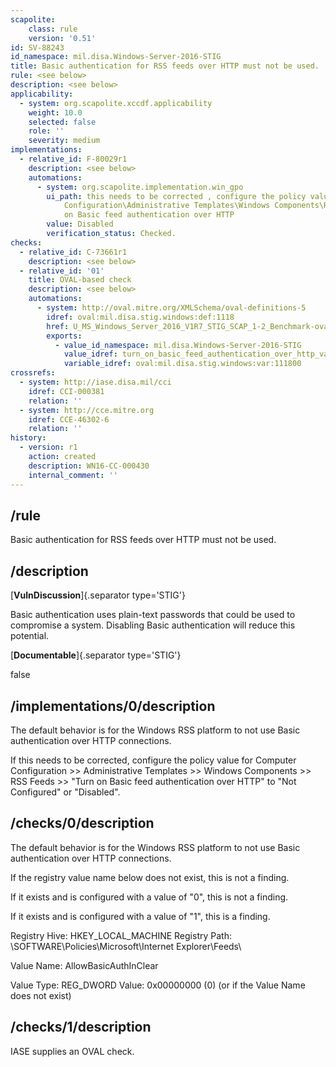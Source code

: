 ```yaml
---
scapolite:
    class: rule
    version: '0.51'
id: SV-88243
id_namespace: mil.disa.Windows-Server-2016-STIG
title: Basic authentication for RSS feeds over HTTP must not be used.
rule: <see below>
description: <see below>
applicability:
  - system: org.scapolite.xccdf.applicability
    weight: 10.0
    selected: false
    role: ''
    severity: medium
implementations:
  - relative_id: F-80029r1
    description: <see below>
    automations:
      - system: org.scapolite.implementation.win_gpo
        ui_path: this needs to be corrected , configure the policy value for Computer
            Configuration\Administrative Templates\Windows Components\RSS Feeds\Turn
            on Basic feed authentication over HTTP
        value: Disabled
        verification_status: Checked.
checks:
  - relative_id: C-73661r1
    description: <see below>
  - relative_id: '01'
    title: OVAL-based check
    description: <see below>
    automations:
      - system: http://oval.mitre.org/XMLSchema/oval-definitions-5
        idref: oval:mil.disa.stig.windows:def:1118
        href: U_MS_Windows_Server_2016_V1R7_STIG_SCAP_1-2_Benchmark-oval.xml
        exports:
          - value_id_namespace: mil.disa.Windows-Server-2016-STIG
            value_idref: turn_on_basic_feed_authentication_over_http_var
            variable_idref: oval:mil.disa.stig.windows:var:111800
crossrefs:
  - system: http://iase.disa.mil/cci
    idref: CCI-000381
    relation: ''
  - system: http://cce.mitre.org
    idref: CCE-46302-6
    relation: ''
history:
  - version: r1
    action: created
    description: WN16-CC-000430
    internal_comment: ''
---
```



## /rule

Basic authentication for RSS feeds over HTTP must not be used.

## /description

[**VulnDiscussion**]{.separator type='STIG'}

Basic authentication uses plain-text passwords that could be used to compromise a system. Disabling Basic authentication will reduce this potential.

[**Documentable**]{.separator type='STIG'}

false

## /implementations/0/description

The default behavior is for the Windows RSS platform to not use Basic authentication over HTTP connections.

If this needs to be corrected, configure the policy value for Computer Configuration >> Administrative Templates >> Windows Components >> RSS Feeds >> "Turn on Basic feed authentication over HTTP" to "Not Configured" or "Disabled".

## /checks/0/description

The default behavior is for the Windows RSS platform to not use Basic authentication over HTTP connections.

If the registry value name below does not exist, this is not a finding.

If it exists and is configured with a value of "0", this is not a finding.

If it exists and is configured with a value of "1", this is a finding.

Registry Hive: HKEY_LOCAL_MACHINE
Registry Path: \SOFTWARE\Policies\Microsoft\Internet Explorer\Feeds\

Value Name: AllowBasicAuthInClear

Value Type: REG_DWORD
Value: 0x00000000 (0) (or if the Value Name does not exist)

## /checks/1/description

IASE supplies an OVAL check.
